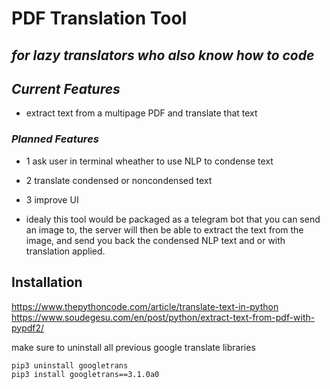 # PDF Translation Tool
## _for lazy translators who also know how to code_

## _Current Features_

- extract text from a multipage PDF and translate that text


### _Planned Features_


- 1 ask user in terminal wheather to use NLP to condense text
- 2 translate condensed or noncondensed text
- 3 improve UI


- idealy this tool would be packaged as a telegram bot that you can send an image to, the server will then be able to extract the text from the image, and send you back the condensed NLP text and or with translation applied.

## Installation
https://www.thepythoncode.com/article/translate-text-in-python \
https://www.soudegesu.com/en/post/python/extract-text-from-pdf-with-pypdf2/

make sure to uninstall all previous google translate libraries 

```sh
pip3 uninstall googletrans
pip3 install googletrans==3.1.0a0
```

